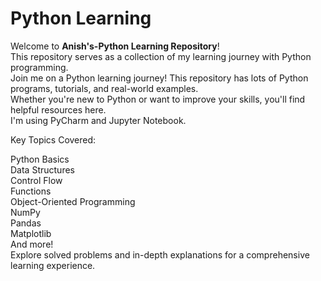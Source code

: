 # Python Learning
Welcome to **Anish's-Python Learning Repository**! 
<br>
This repository serves as a collection of my learning journey with Python programming. <br>Join me on a Python learning journey! This repository has lots of Python programs, tutorials, and real-world examples.<br> Whether you're new to Python or want to improve your skills, you'll find helpful resources here.<br> I'm using PyCharm and Jupyter Notebook.<br>

Key Topics Covered:

Python Basics<br>
Data Structures<br>
Control Flow<br>
Functions<br>
Object-Oriented Programming<br>
NumPy<br>
Pandas<br>
Matplotlib<br>
And more!<br>
Explore solved problems and in-depth explanations for a comprehensive learning experience.

